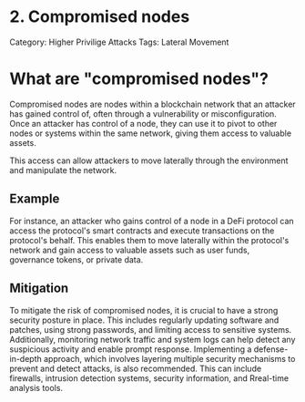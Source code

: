 # 2. Compromised nodes

Category: Higher Privilige Attacks
Tags: Lateral Movement

# What are "compromised nodes"?

Compromised nodes are nodes within a blockchain network that an attacker has gained control of, often through a vulnerability or misconfiguration. Once an attacker has control of a node, they can use it to pivot to other nodes or systems within the same network, giving them access to valuable assets.

This access can allow attackers to move laterally through the environment and manipulate the network.

## Example

For instance, an attacker who gains control of a node in a DeFi protocol can access the protocol's smart contracts and execute transactions on the protocol's behalf. This enables them to move laterally within the protocol's network and gain access to valuable assets such as user funds, governance tokens, or private data.

## Mitigation

To mitigate the risk of compromised nodes, it is crucial to have a strong security posture in place. This includes regularly updating software and patches, using strong passwords, and limiting access to sensitive systems. Additionally, monitoring network traffic and system logs can help detect any suspicious activity and enable prompt response. Implementing a defense-in-depth approach, which involves layering multiple security mechanisms to prevent and detect attacks, is also recommended. This can include firewalls, intrusion detection systems, security information, and Rreal-time analysis tools.